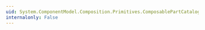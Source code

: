 ```yaml
---
uid: System.ComponentModel.Composition.Primitives.ComposablePartCatalog.GetEnumerator
internalonly: False
---
```

